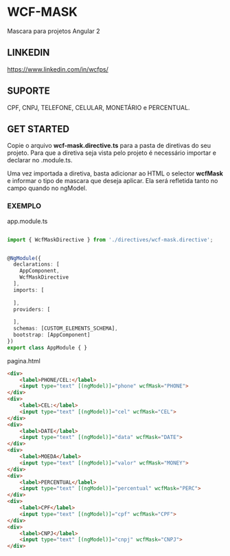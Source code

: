 # WCF-MASK
Mascara para projetos Angular 2

## LINKEDIN
https://www.linkedin.com/in/wcfps/

## SUPORTE
CPF, CNPJ, TELEFONE, CELULAR, MONETÁRIO e PERCENTUAL.

## GET STARTED

Copie o arquivo <b>wcf-mask.directive.ts</b> para a pasta de diretivas do seu projeto. Para que a diretiva seja vista pelo projeto é necessário importar e declarar no .module.ts.

Uma vez importada a diretiva, basta adicionar ao HTML o selector <b>wcfMask</b> e informar o tipo de mascara que deseja aplicar. Ela será refletida tanto no campo quando no ngModel.


### EXEMPLO
app.module.ts
```typescript

import { WcfMaskDirective } from './directives/wcf-mask.directive';


@NgModule({
  declarations: [
    AppComponent,
    WcfMaskDirective
  ],
  imports: [
   
  ],
  providers: [
  
  ],
  schemas: [CUSTOM_ELEMENTS_SCHEMA],
  bootstrap: [AppComponent]
})
export class AppModule { }
```
pagina.html
```html
<div>
    <label>PHONE/CEL:</label>
    <input type="text" [(ngModel)]="phone" wcfMask="PHONE">
</div>
<div>
    <label>CEL:</label>
    <input type="text" [(ngModel)]="cel" wcfMask="CEL">
</div>
<div>
    <label>DATE</label>
    <input type="text" [(ngModel)]="data" wcfMask="DATE">
</div>
<div>
    <label>MOEDA</label>
    <input type="text" [(ngModel)]="valor" wcfMask="MONEY">
</div>
<div>
    <label>PERCENTUAL</label>
    <input type="text" [(ngModel)]="percentual" wcfMask="PERC">
</div>
<div>
    <label>CPF</label>
    <input type="text" [(ngModel)]="cpf" wcfMask="CPF">
</div>
<div>
    <label>CNPJ</label>
    <input type="text" [(ngModel)]="cnpj" wcfMask="CNPJ">
</div>
```
